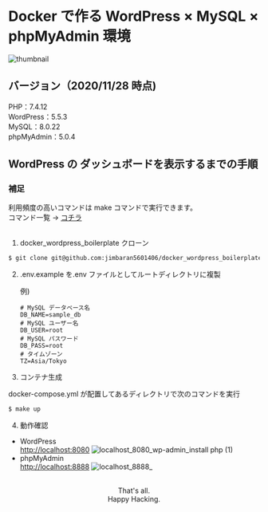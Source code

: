 # Docker で作る WordPress × MySQL × phpMyAdmin 環境

![thumbnail](https://user-images.githubusercontent.com/45201545/100515662-15419200-31c1-11eb-83f2-54f3fac10e34.png)

## バージョン（2020/11/28 時点)

PHP：7.4.12  
WordPress：5.5.3  
MySQL：8.0.22  
phpMyAdmin：5.0.4

## WordPress の ダッシュボードを表示するまでの手順

### 補足

<p>利用頻度の高いコマンドは make コマンドで実行できます。<br>コマンド一覧 → <a href="https://github.com/jimbaran5601406/docker_wordpress_boilerplate/blob/master/Makefile">コチラ</a><br><br></p>

1. docker_wordpress_boilerplate クローン

```bash
$ git clone git@github.com:jimbaran5601406/docker_wordpress_boilerplate.git
```

2. .env.example を.env ファイルとしてルートディレクトリに複製

   例)

   ```bash:.env
   # MySQL データベース名
   DB_NAME=sample_db
   # MySQL ユーザー名
   DB_USER=root
   # MySQL パスワード
   DB_PASS=root
   # タイムゾーン
   TZ=Asia/Tokyo
   ```

3. コンテナ生成

docker-compose.yml が配置してあるディレクトリで次のコマンドを実行

```bash
$ make up
```

4. 動作確認

- WordPress  
   <http://localhost:8080>
  ![localhost_8080_wp-admin_install php (1)](https://user-images.githubusercontent.com/45201545/100516003-03152300-31c4-11eb-9cde-fb0397e0c705.png)
- phpMyAdmin  
 <http://localhost:8888>
![localhost_8888_](https://user-images.githubusercontent.com/45201545/100516005-04dee680-31c4-11eb-8b4a-a007e139da43.png)
<p align="center">
<br>
That's all.<br>
Happy Hacking.
</p>
